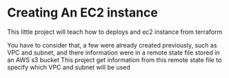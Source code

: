 # Creating An EC2 instance

This little project will teach how to deploys and ec2 instance from terraform

You have to consider that, a few were already created previously, such as VPC and subnet, and there information were in a remote state file stored in an AWS s3 bucket
This project get information from this remote state file to specify which VPC and subnet will be used
